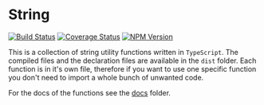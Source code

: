 # String

[![Build Status](https://travis-ci.org/joppe/string.svg?branch=master)](https://travis-ci.org/joppe/string) [![Coverage Status](https://coveralls.io/repos/github/joppe/string/badge.svg?branch=feature%2Fbefore-npm-publish)](https://coveralls.io/github/joppe/string?branch=feature%2Fbefore-npm-publish) [![NPM Version](https://img.shields.io/npm/v/@apestaartje/string.svg?style=flat-square)](https://www.npmjs.com/package/@apestaartje/string)

This is a collection of string utility functions written in `TypeScript`. The compiled files and the declaration files 
are available in the `dist` folder. 
Each function is in it's own file, therefore if you want to use one specific function you don't need to import a whole
bunch of unwanted code.

For the docs of the functions see the [docs](docs/) folder.
